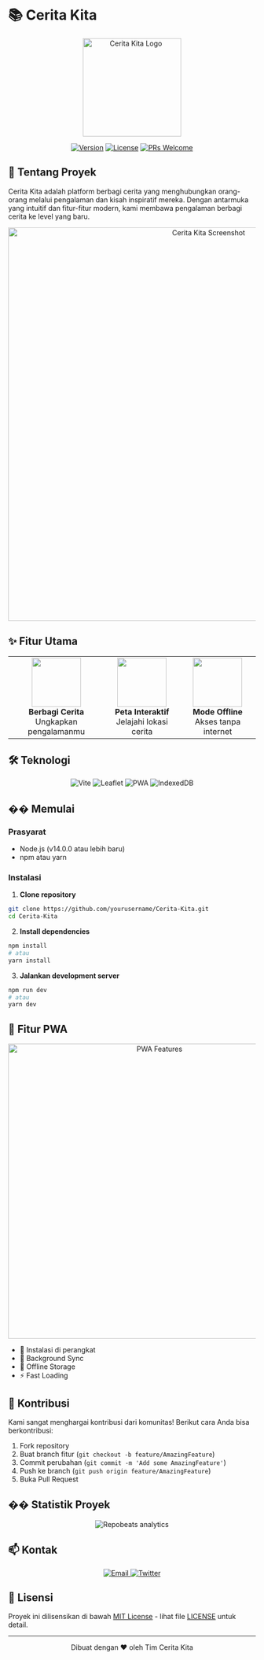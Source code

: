 # 📚 Cerita Kita

<div align="center">
  <img src="path/to/your/logo.png" alt="Cerita Kita Logo" width="200"/>
  
  [![Version](https://img.shields.io/badge/version-1.0.0-blue.svg)](https://semver.org)
  [![License](https://img.shields.io/badge/license-MIT-green.svg)](LICENSE)
  [![PRs Welcome](https://img.shields.io/badge/PRs-welcome-brightgreen.svg)](CONTRIBUTING.md)
</div>

## 🌟 Tentang Proyek

Cerita Kita adalah platform berbagi cerita yang menghubungkan orang-orang melalui pengalaman dan kisah inspiratif mereka. Dengan antarmuka yang intuitif dan fitur-fitur modern, kami membawa pengalaman berbagi cerita ke level yang baru.

<div align="center">
  <img src="path/to/your/screenshot.png" alt="Cerita Kita Screenshot" width="800"/>
</div>

## ✨ Fitur Utama

<div align="center">
  <table>
    <tr>
      <td align="center">
        <img src="path/to/feature1-icon.png" width="100"/>
        <br/>
        <b>Berbagi Cerita</b>
        <br/>
        Ungkapkan pengalamanmu
      </td>
      <td align="center">
        <img src="path/to/feature2-icon.png" width="100"/>
        <br/>
        <b>Peta Interaktif</b>
        <br/>
        Jelajahi lokasi cerita
      </td>
      <td align="center">
        <img src="path/to/feature3-icon.png" width="100"/>
        <br/>
        <b>Mode Offline</b>
        <br/>
        Akses tanpa internet
      </td>
    </tr>
  </table>
</div>

## 🛠️ Teknologi

<div align="center">
  <img src="https://img.shields.io/badge/Vite-646CFF?style=for-the-badge&logo=vite&logoColor=white" alt="Vite"/>
  <img src="https://img.shields.io/badge/Leaflet-199900?style=for-the-badge&logo=leaflet&logoColor=white" alt="Leaflet"/>
  <img src="https://img.shields.io/badge/PWA-5A0FC8?style=for-the-badge&logo=pwa&logoColor=white" alt="PWA"/>
  <img src="https://img.shields.io/badge/IndexedDB-FF6B6B?style=for-the-badge&logo=indexeddb&logoColor=white" alt="IndexedDB"/>
</div>

## �� Memulai

### Prasyarat

- Node.js (v14.0.0 atau lebih baru)
- npm atau yarn

### Instalasi

1. **Clone repository**

```bash
git clone https://github.com/yourusername/Cerita-Kita.git
cd Cerita-Kita
```

2. **Install dependencies**

```bash
npm install
# atau
yarn install
```

3. **Jalankan development server**

```bash
npm run dev
# atau
yarn dev
```

## 📱 Fitur PWA

<div align="center">
  <img src="path/to/pwa-features.png" alt="PWA Features" width="600"/>
</div>

- 📲 Instalasi di perangkat
- 🔄 Background Sync
- 💾 Offline Storage
- ⚡ Fast Loading

## 🤝 Kontribusi

Kami sangat menghargai kontribusi dari komunitas! Berikut cara Anda bisa berkontribusi:

1. Fork repository
2. Buat branch fitur (`git checkout -b feature/AmazingFeature`)
3. Commit perubahan (`git commit -m 'Add some AmazingFeature'`)
4. Push ke branch (`git push origin feature/AmazingFeature`)
5. Buka Pull Request

## �� Statistik Proyek

<div align="center">
  <img src="https://repobeats.axiom.co/api/embed/your-repobeats-hash.svg" alt="Repobeats analytics"/>
</div>

## 📫 Kontak

<div align="center">
  <a href="mailto:your.email@example.com">
    <img src="https://img.shields.io/badge/Email-D14836?style=for-the-badge&logo=gmail&logoColor=white" alt="Email"/>
  </a>
  <a href="https://twitter.com/yourusername">
    <img src="https://img.shields.io/badge/Twitter-1DA1F2?style=for-the-badge&logo=twitter&logoColor=white" alt="Twitter"/>
  </a>
</div>

## 📄 Lisensi

Proyek ini dilisensikan di bawah [MIT License](LICENSE) - lihat file [LICENSE](LICENSE) untuk detail.

---

<div align="center">
  Dibuat dengan ❤️ oleh Tim Cerita Kita
</div>
